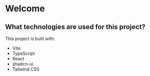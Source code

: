 # Welcome



## What technologies are used for this project?

This project is built with:

- Vite
- TypeScript
- React
- shadcn-ui
- Tailwind CSS

